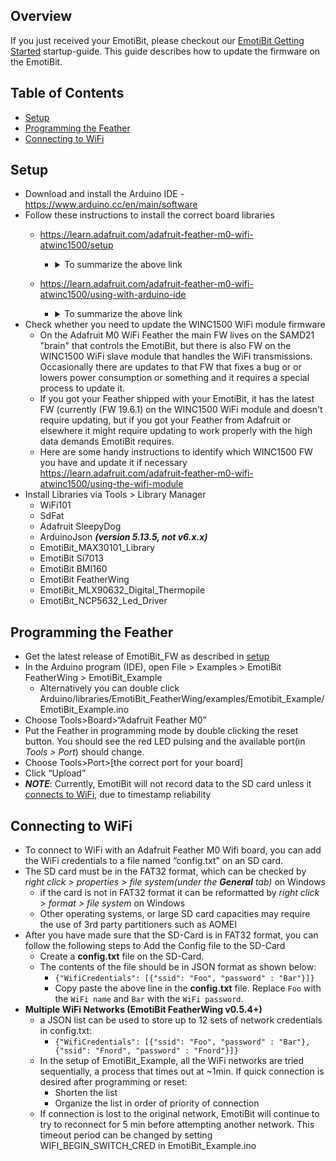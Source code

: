 ## Overview
If you just received your EmotiBit, please checkout our [EmotiBit Getting Started](https://github.com/EmotiBit/EmotiBit_Docs/blob/EmotiBit-V2/Hello_EmotiBit-Introduction_to_EmotiBit/EmotiBit_Getting_Started.md) startup-guide.
This guide describes how to update the firmware on the EmotiBit.
## Table of Contents
- [Setup](#setup)
- [Programming the Feather](#programming-the-feather)
- [Connecting to WiFi](#connecting-to-wifi)

## Setup
- Download and install the Arduino IDE - https://www.arduino.cc/en/main/software
- Follow these instructions to install the correct board libraries 
  - https://learn.adafruit.com/adafruit-feather-m0-wifi-atwinc1500/setup
    - <details>
      <summary>To summarize the above link</summary>
      <br>
      
        - Preferences > Additional Board Manager URLs
        - Copy-Paste the link: https:<span></span>//adafruit.github.io/arduino-board-index/package_adafruit_index.json
      </details>
  
  - https://learn.adafruit.com/adafruit-feather-m0-wifi-atwinc1500/using-with-arduino-ide
    - <details>
      <summary>To summarize the above link</summary>
      <br>
      
        - Tools>Board: “..”>Boards Manager
          - Install Arduino SAMD Boards
          - Install Adafruit SAMD _**(use version 1.5.1)**_
      </details>
- Check whether you need to update the WINC1500 WiFi module firmware
  - On the Adafruit M0 WiFi Feather the main FW lives on the SAMD21 "brain" that controls the EmotiBit, but there is also FW on the WINC1500 WiFi slave module that handles the WiFi transmissions. Occasionally there are updates to that FW that fixes a bug or or lowers power consumption or something and it requires a special process to update it.
  - If you got your Feather shipped with your EmotiBit, it has the latest FW (currently (FW 19.6.1) on the WINC1500 WiFi module and doesn't require updating, but if you got your Feather from Adafruit or elsewhere it might require updating to work properly with the high data demands EmotiBit requires.
  - Here are some handy instructions to identify which WINC1500 FW you have and update it if necessary https://learn.adafruit.com/adafruit-feather-m0-wifi-atwinc1500/using-the-wifi-module
- Install Libraries via Tools > Library Manager
  - WiFi101
  - SdFat
  - Adafruit SleepyDog
  - ArduinoJson _**(version 5.13.5, not v6.x.x)**_
  - EmotiBit_MAX30101_Library
  - EmotiBit Si7013
  - EmotiBit BMI160
  - EmotiBit FeatherWing
  - EmotiBit_MLX90632_Digital_Thermopile
  - EmotiBit_NCP5632_Led_Driver


## Programming the Feather
- Get the latest release of EmotiBit_FW as described in [setup](#setup)
- In the Arduino program (IDE), open File > Examples > EmotiBit FeatherWing > EmotiBit_Example
  - Alternatively you can double click Arduino/libraries/EmotiBit_FeatherWing/examples/Emotibit_Example/EmotiBit_Example.ino
- Choose Tools>Board>“Adafruit Feather M0”
- Put the Feather in programming mode by double clicking the reset button. You should see the red LED pulsing and the available port(in _Tools > Port_) should change.
- Choose Tools>Port>[the correct port for your board]
- Click “Upload”
- _**NOTE**_: Currently, EmotiBit will not record data to the SD card unless it [connects to WiFi](#connecting-to-wifi), due to timestamp reliability

## Connecting to WiFi
- To connect to WiFi with an Adafruit Feather M0 Wifi board, you can add the WiFi credentials to a file named “config.txt” on an SD card.
- The SD card must be in the FAT32 format, which can be checked by _right click > properties > file system(_under the **General**_ tab)_ on Windows
  - if the card is not in FAT32 format it can be reformatted by _right click > format > file system_ on Windows
  - Other operating systems, or large SD card capacities may require the use of 3rd party partitioners such as AOMEI
- After you have made sure that the SD-Card is in FAT32 format, you can follow the following steps to Add the Config file to the SD-Card
  - Create a **config.txt** file on the SD-Card.
  - The contents of the file should be in JSON format as shown below:
    - ``{"WifiCredentials": [{"ssid": "Foo", "password" : "Bar"}]}``
    - Copy paste the above line in the **config.txt** file. Replace `Foo` with the `WiFi name` and `Bar` with the `WiFi password`.
- **Multiple WiFi Networks (EmotiBit FeatherWing v0.5.4+)**
  - a JSON list can be used to store up to 12 sets of network credentials in config.txt:
    - ``{"WifiCredentials": [{"ssid": "Foo", "password" : "Bar"},{"ssid": "Fnord", "password" : "Fnord"}]}``
  - In the setup of EmotiBit_Example, all the WiFi networks are tried sequentially, a process that times out at ~1min. If quick connection is desired after programming or reset:
    - Shorten the list
    - Organize the list in order of priority of connection
  - If connection is lost to the original network, EmotiBit will continue to try to reconnect for 5 min before attempting another network. This timeout period can be changed by setting WIFI_BEGIN_SWITCH_CRED in EmotiBit_Example.ino
